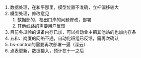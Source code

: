 1. 数据处理，在和平那里，模型位置不准确，立杆偏移较大
2. 模型处理，修改意见
   1. 数据部的，福田口岸的问题修改，部署
   2. 其他线路的需要用户反馈
3. 目前冬瓜岭的设备内存已加，可以推动业主把其他站的也加内存条
4. 五和、岗厦的网络不通，自动化班组已反馈，需再次确认
5. bs-control的需要再次部署一遍（深云）
6. 点表更新，数据接入，预计在十一之后

